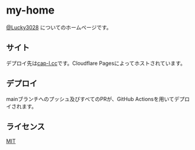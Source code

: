 # my-home

[@Lucky3028](https://github.com/Lucky3028) についてのホームページです。

## サイト

デプロイ先は[cap-l.cc](https://cap-l.cc)です。Cloudflare Pagesによってホストされています。

## デプロイ

mainブランチへのプッシュ及びすべてのPRが、GitHub Actionsを用いてデプロイされます。

## ライセンス

[MIT](./LICENSE)
